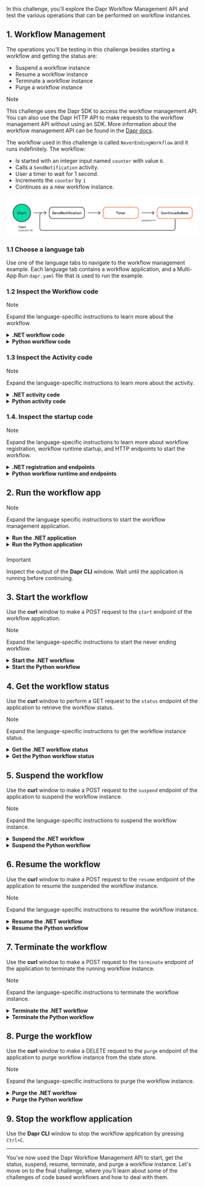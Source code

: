 In this challenge, you'll explore the Dapr Workflow Management API and test the various operations that can be performed on workflow instances.

## 1. Workflow Management

The operations you'll be testing in this challenge besides starting a workflow and getting the status are:

- Suspend a workflow instance
- Resume a workflow instance
- Terminate a workflow instance
- Purge a workflow instance

> [!NOTE]
> This challenge uses the Dapr SDK to access the workflow management API. You can also use the Dapr HTTP API to make requests to the workflow management API without using an SDK. More information about the workflow management API can be found in the [Dapr docs](https://docs.dapr.io/reference/api/workflow_api/).

The workflow used in this challenge is called `NeverEndingWorkflow` and it runs indefinitely. The workflow:

- Is started with an integer input named `counter` with value `0`.
- Calls a `SendNotification` activity.
- User a timer to wait for 1 second.
- Increments the `counter` by `1`
- Continues as a new workflow instance.

![Never Ending Workflow](https://github.com/diagrid-labs/dapr-university-instruqt/blob/main/dapr-workflow/10-workflow-management/images/dapr-uni-wf-management-v1.png?raw=true)

### 1.1 Choose a language tab

Use one of the language tabs to navigate to the workflow management example. Each language tab contains a workflow application, and a Multi-App Run `dapr.yaml` file that is used to run the example.

### 1.2 Inspect the Workflow code

> [!NOTE]
> Expand the language-specific instructions to learn more about the workflow.

<details>
   <summary><b>.NET workflow code</b></summary>

Open the `NeverEndingWorkflow.cs` file located in the `WorkflowManagement` folder. This file contains the workflow code.

The input for this workflow is an integer, and gets incremented by `1` every second. The workflow will run indefinitely.

</details>

<details>
   <summary><b>Python workflow code</b></summary>

Open the `never_ending_workflow.py` file located in the `workflow_management` folder. This file contains the workflow code.

The input for this workflow is an integer, and gets incremented by `1` every second. The workflow will run indefinitely.

</details>

### 1.3 Inspect the Activity code

> [!NOTE]
> Expand the language-specific instructions to learn more about the activity.

<details>
   <summary><b>.NET activity code</b></summary>

Open the `SendNotification.cs` file located in the `WorkflowManagement/Activities` folder. This activity only logs the activity input (the counter) and returns true.

</details>

<details>
   <summary><b>Python activity code</b></summary>

Open the `never_ending_workflow.py` file located in the `workflow_management` folder. The `send_notification` activity function can be found below the workflow definition. The activity only prints the activity input value.

</details>

### 1.4. Inspect the startup code

> [!NOTE]
> Expand the language-specific instructions to learn more about workflow registration, workflow runtime startup, and HTTP endpoints to start the workflow.

<details>
   <summary><b>.NET registration and endpoints</b></summary>

Locate the `Program.cs` file in the `WorkflowManagement` folder. This file contains the code to register the workflows and activities using the `AddDaprWorkflow()` extension method.

The application has the following HTTP endpoints:

- `start/{counter}`, a POST endpoint that is used to start the workflow, and accepts an integer as the input.
- `status/{instanceId}`, a GET endpoint that is used to get the status of the workflow instance, and accepts a workflow instance ID as the input.
- `suspend/{instanceId}`, a POST endpoint that is used to suspend the workflow instance, and accepts a workflow instance ID as the input.
- `resume/{instanceId}`, a POST endpoint that is used to resume a suspended workflow instance, and accepts a workflow instance ID as the input.
- `terminate/{instanceId}`, a POST endpoint that is used to terminate the workflow instance, and accepts a workflow instance ID as the input.
- `purge/{instanceId}`, a DELETE endpoint that is used to delete the workflow instance, and accepts a workflow instance ID as the input.

All methods use the `DaprWorklowClient` to perform the workflow management operations.

</details>

<details>
   <summary><b>Python workflow runtime and endpoints</b></summary>

Locate the `app.py` file in the `workflow_management` folder. This file contains the code to start the workflow runtime and the following HTTP endpoints:

- `start/{counter}`, a POST endpoint that is used to start the workflow, and accepts an integer as the input.
- `status/{instance_id}`, a GET endpoint that is used to get the status of the workflow instance, and accepts a workflow instance ID as the input.
- `suspend/{instance_id}`, a POST endpoint that is used to suspend the workflow instance, and accepts a workflow instance ID as the input.
- `resume/{instance_id}`, a POST endpoint that is used to resume a suspended workflow instance, and accepts a workflow instance ID as the input.
- `terminate/{instance_id}`, a POST endpoint that is used to terminate the workflow instance, and accepts a workflow instance ID as the input.
- `purge/{instance_id}`, a DELETE endpoint that is used to delete the workflow instance, and accepts a workflow instance ID as the input.

All methods use the `DaprWorklowClient` to perform the workflow management operations.

</details>

## 2. Run the workflow app

> [!NOTE]
> Expand the language specific instructions to start the workflow management application.

<details>
   <summary><b>Run the .NET application</b></summary>

Use the **Dapr CLI** window to run the commands.

Navigate to the *csharp/workflow-management* folder:

```bash,run
cd csharp/workflow-management
```

Install the dependencies and build the project:

```bash,run
dotnet build WorkflowManagement
```

Run the application using the Dapr CLI:

```bash,run
dapr run -f .
```

</details>

<details>
   <summary><b>Run the Python application</b></summary>

Use the **Dapr CLI** window to run the commands.

Navigate to the *python/workflow-management/workflow_management* folder:

```bash,run
cd python/workflow-management/workflow_management
```

Create a virtual environment and activate it:

```bash,run
python3 -m venv venv
source venv/bin/activate
```

Install the dependencies:

```bash,run
pip3 install -r requirements.txt
```

Move one folder up and run the application using the Dapr CLI:

```bash,run
cd ..
dapr run -f .
```

</details>

###

> [!IMPORTANT]
> Inspect the output of the **Dapr CLI** window. Wait until the application is running before continuing.

## 3. Start the workflow

Use the **curl** window to make a POST request to the `start` endpoint of the workflow application.

> [!NOTE]
> Expand the language-specific instructions to start the never ending workflow.

<details>
   <summary><b>Start the .NET workflow</b></summary>

In the **curl** window, run the following command to start the workflow and capture the workflow instance ID:

```curl,run
INSTANCEID=$(curl -s --request POST \
  --url http://localhost:5262/start/0 \
  -i | grep -i "^location:" | sed 's/^location: *//i' | tr -d '\r\n')
```

The **Dapr CLI** window should contain these application log statements:

```text,nocopy
== APP - neverendingworkflow == SendNotification: Received input: 0.
== APP - neverendingworkflow == SendNotification: Received input: 1.
== APP - neverendingworkflow == SendNotification: Received input: 2.
== APP - neverendingworkflow == SendNotification: Received input: 3.
...
```

</details>

<details>
   <summary><b>Start the Python workflow</b></summary>

In the **curl** window, run the following command to start the workflow and capture the workflow instance ID:

```curl,run
INSTANCEID=$(curl -s --request POST \
  --url http://localhost:5262/start/0 \
  -i | grep -o '"instance_id":"[^"]*"' \
   | sed 's/"instance_id":"//;s/"//g' \
   | tr -d '\r\n')
```

The **Dapr CLI** window should contain these application log statements:

```text,nocopy
== APP - neverendingworkflow == send_notification: Received input: 0.
== APP - neverendingworkflow == send_notification: Received input: 1.
== APP - neverendingworkflow == send_notification: Received input: 2.
== APP - neverendingworkflow == send_notification: Received input: 3.
...
```

</details>

## 4. Get the workflow status

Use the **curl** window to perform a GET request to the `status` endpoint of the application to retrieve the workflow status.

> [!NOTE]
> Expand the language-specific instructions to get the workflow instance status.

<details>
   <summary><b>Get the .NET workflow status</b></summary>

Use the **curl** window to perform a GET request to the `status` endpoint of the application to retrieve the workflow status:

```curl,run
curl --request GET  --url http://localhost:5262/status/$INSTANCEID
```

Where `$INSTANCEID` is the environment variable containing the workflow instance ID captured in the previous step.

Expected output:

```json,nocopy
{
   "exists":true,
   "isWorkflowRunning":true,
   "isWorkflowCompleted":false,
   "createdAt":"2025-04-23T15:51:43.0005152+00:00",
   "lastUpdatedAt":"2025-04-23T15:51:43.0114001+00:00",
   "runtimeStatus":0,
   "failureDetails":null
}
```

</details>

<details>
   <summary><b>Get the Python workflow status</b></summary>

Use the **curl** window to perform a GET request to the `status` endpoint of the application to retrieve the workflow status:

```curl,run
curl --request GET  --url http://localhost:5262/status/$INSTANCEID
```

Where `$INSTANCEID` is the environment variable containing the workflow instance ID captured in the previous step.

Expected output:

```json,nocopy
{
   "_WorkflowState__obj":
   {
      "instance_id":"736eb41171b94d61a8cb87e64e443c94",
      "name":"never_ending_workflow",
      "runtime_status":0,
      "created_at":"2025-05-20T14:59:29.003416",
      "last_updated_at":"2025-05-20T14:59:29.035188",
      "serialized_input":"29",
      "serialized_output":null,
      "serialized_custom_status":null,
      "failure_details":null
   }
}
```

</details>

## 5. Suspend the workflow

Use the **curl** window to make a POST request to the `suspend` endpoint of the application to suspend the workflow instance.

> [!NOTE]
> Expand the language-specific instructions to suspend the workflow instance.

<details>
   <summary><b>Suspend the .NET workflow</b></summary>

Use the **curl** window to make a POST request to the `suspend` endpoint of the application to suspend the workflow instance:

```curl,run
curl -i --request POST \
  --url http://localhost:5262/suspend/$INSTANCEID
```

Expected output:

```json,nocopy
HTTP/1.1 202 Accepted
Content-Length: 0
Date: Wed, 23 Apr 2025 15:54:08 GMT
Server: Kestrel
```

> [!NOTE]
> The workflow instance has stopped executing. The **Dapr CLI** window should not show any new log statements.

</details>

<details>
   <summary><b>Suspend the Python workflow</b></summary>

Use the **curl** window to make a POST request to the `suspend` endpoint of the application to suspend the workflow instance:

```curl,run
curl -i --request POST \
  --url http://localhost:5262/suspend/$INSTANCEID
```

Expected output:

```json,nocopy
HTTP/1.1 202 Accepted
date: Tue, 20 May 2025 15:01:20 GMT
server: uvicorn
content-length: 4
content-type: application/json
```

> [!NOTE]
> The workflow instance has stopped executing. The **Dapr CLI** window should not show any new log statements.

</details>

## 6. Resume the workflow

Use the **curl** window to make a POST request to the `resume` endpoint of the application to resume the suspended the workflow instance.

> [!NOTE]
> Expand the language-specific instructions to resume the workflow instance.

<details>
   <summary><b>Resume the .NET workflow</b></summary>

Use the **curl** window to make a POST request to the `resume` endpoint of the application to resume the suspended the workflow instance:

```curl,run
curl -i --request POST \
  --url http://localhost:5262/resume/$INSTANCEID
```

Expected output:

```json,nocopy
HTTP/1.1 202 Accepted
Content-Length: 0
Date: Wed, 23 Apr 2025 15:59:17 GMT
Server: Kestrel
```

</details>

<details>
   <summary><b>Resume the Python workflow</b></summary>

Use the **curl** window to make a POST request to the `resume` endpoint of the application to resume the suspended the workflow instance:

```curl,run
curl -i --request POST \
  --url http://localhost:5262/resume/$INSTANCEID
```

Expected output:

```json,nocopy
HTTP/1.1 202 Accepted
date: Tue, 20 May 2025 15:01:54 GMT
server: uvicorn
content-length: 4
content-type: application/json
```

</details>

## 7. Terminate the workflow

Use the **curl** window to make a POST request to the `terminate` endpoint of the application to terminate the running workflow instance.

> [!NOTE]
> Expand the language-specific instructions to terminate the workflow instance.

<details>
   <summary><b>Terminate the .NET workflow</b></summary>

Use the **curl** window to make a POST request to the `terminate` endpoint of the application to terminate the running workflow instance:

```curl,run
curl -i --request POST \
  --url http://localhost:5262/terminate/$INSTANCEID
```

Expected output:

```json,nocopy
HTTP/1.1 202 Accepted
Content-Length: 0
Date: Wed, 23 Apr 2025 15:59:17 GMT
Server: Kestrel
```

The **Dapr CLI** window should show a log statement about the workflow being terminated:

```text,nocopy
Workflow Actor <INSTANCEID>: workflow completed with status 'ORCHESTRATION_STATUS_TERMINATED' workflowName 'NeverEndingWorkflow'
```

</details>

<details>
   <summary><b>Terminate the Python workflow</b></summary>

Use the **curl** window to make a POST request to the `terminate` endpoint of the application to terminate the running workflow instance:

```curl,run
curl -i --request POST \
  --url http://localhost:5262/terminate/$INSTANCEID
```

Expected output:

```json,nocopy
HTTP/1.1 202 Accepted
date: Tue, 20 May 2025 15:02:55 GMT
server: uvicorn
content-length: 4
content-type: application/json
```

The **Dapr CLI** window should show a log statement about the workflow being terminated:

```text,nocopy
Workflow Actor <INSTANCEID>: workflow completed with status 'ORCHESTRATION_STATUS_TERMINATED' workflowName 'never_ending_workflow'
```

</details>

## 8. Purge the workflow

Use the **curl** window to make a DELETE request to the `purge` endpoint of the application to purge workflow instance from the state store.

> [!NOTE]
> Expand the language-specific instructions to purge the workflow instance.

<details>
   <summary><b>Purge the .NET workflow</b></summary>

Use the **curl** window to make a DELETE request to the `purge` endpoint of the application to purge workflow instance from the state store:

```curl,run
curl -i --request DELETE \
  --url http://localhost:5262/purge/$INSTANCEID
```

Expected output:

```json,nocopy
HTTP/1.1 200 OK
Content-Type: application/json; charset=utf-8
Date: Wed, 23 Apr 2025 16:04:08 GMT
Server: Kestrel
Transfer-Encoding: chunked

true
```

</details>

<details>
   <summary><b>Purge the Python workflow</b></summary>

Use the **curl** window to make a DELETE request to the `purge` endpoint of the application to purge workflow instance from the state store:

```curl,run
curl -i --request DELETE \
  --url http://localhost:5262/purge/$INSTANCEID
```

Expected output:

```json,nocopy
HTTP/1.1 202 Accepted
date: Tue, 20 May 2025 15:04:17 GMT
server: uvicorn
content-length: 4
content-type: application/json
```

</details>

## 9. Stop the workflow application

Use the **Dapr CLI** window to stop the workflow application by pressing `Ctrl+C`.

---

You've now used the Dapr Workflow Management API to start, get the status, suspend, resume, terminate, and purge a workflow instance. Let's move on to the final challenge, where you'll learn about some of the challenges of code based workflows and how to deal with them.
